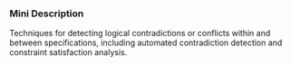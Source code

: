 ### Mini Description

Techniques for detecting logical contradictions or conflicts within and between specifications, including automated contradiction detection and constraint satisfaction analysis.
